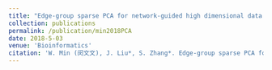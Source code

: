 ```yaml
---
title: "Edge-group sparse PCA for network-guided high dimensional data analysis"
collection: publications
permalink: /publication/min2018PCA 
date: 2018-5-03
venue: 'Bioinformatics'
citation: 'W. Min (闵文文), J. Liu*, S. Zhang*. Edge-group sparse PCA for network-guided high dimensional data analysis. Bioinformatics, vol.34, no.20, pp.3479-3487, 2018 （中国自动化学会推荐A刊）'
---
```

